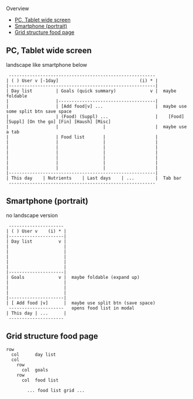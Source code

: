 
Overview

- [PC, Tablet wide screen](#pc-tablet-wide-screen)
- [Smartphone (portrait)](#smartphone-portrait)
- [Grid structure food page](#grid-structure-food-page)


PC, Tablet wide screen
----------------------------------------------------------

landscape like smartphone below

```
 --------------------------------------------------------
| ( ) User v [-1day]                               (i) * |
|--------------------------------------------------------|
| Day list         | Goals (quick summary)             v |  maybe foldable
|                  |-------------------------------------|
|                  | [Add food|v] ...                    |  maybe use some split btn save space
|                  | (Food) (Suppl) ...                  |    [Food] [Suppl] [On the go] [Fin] [Haush] [Misc]
|                  |                 |                   |  maybe use a tab
|                  | Food list       |                   |
|                  |                 |                   |
|                  |                 |                   |
|                  |                 |                   |
|                  |                 |                   |
|                  |                 |                   |
|                  |                 |                   |
|--------------------------------------------------------|
| This day    | Nutrients    | Last days    | ...        |  Tab bar
 --------------------------------------------------------
```


Smartphone (portrait)
----------------------------------------------------------

no landscape version

```
 ---------------------
| ( ) User v    (i) * |
|---------------------|
| Day list          v |
|                     |
|                     |
|                     |
|                     |  
|                     |
|---------------------|
| Goals             v |  maybe foldable (expand up)
|                     |
|                     |  
|                     |
|---------------------|
| [ Add food |v]      |  maybe use split btn (save space)
 ---------------------   opens food list in modal
| This day | ...      |
 ---------------------
```


Grid structure food page
----------------------------------------------------------

```
row
  col      day list
  col
    row    
      col  goals
    row    
      col  food list

        ... food list grid ...
```
